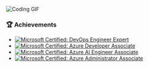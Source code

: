 ![Coding GIF](https://media.giphy.com/media/13HgwGsXF0aiGY/giphy.gif)


### 🏆 Achievements
- [![Microsoft Certified: DevOps Engineer Expert](https://img.shields.io/badge/Microsoft%20Certified-DevOps%20Engineer%20Expert-0078D4?style=for-the-badge&logo=microsoft&logoColor=white)]()
- [![Microsoft Certified: Azure Developer Associate](https://img.shields.io/badge/Microsoft%20Certified-Azure%20Developer%20Associate-0078D4?style=for-the-badge&logo=microsoft&logoColor=white)]()
- [![Microsoft Certified: Azure AI Engineer Associate](https://img.shields.io/badge/Microsoft%20Certified-Azure%20AI%20Engineer%20Associate-0078D4?style=for-the-badge&logo=microsoft&logoColor=white)]()
- [![Microsoft Certified: Azure Administrator Associate](https://img.shields.io/badge/Microsoft%20Certified-Azure%20Administrator%20Associate-0078D4?style=for-the-badge&logo=microsoft&logoColor=white)]()
